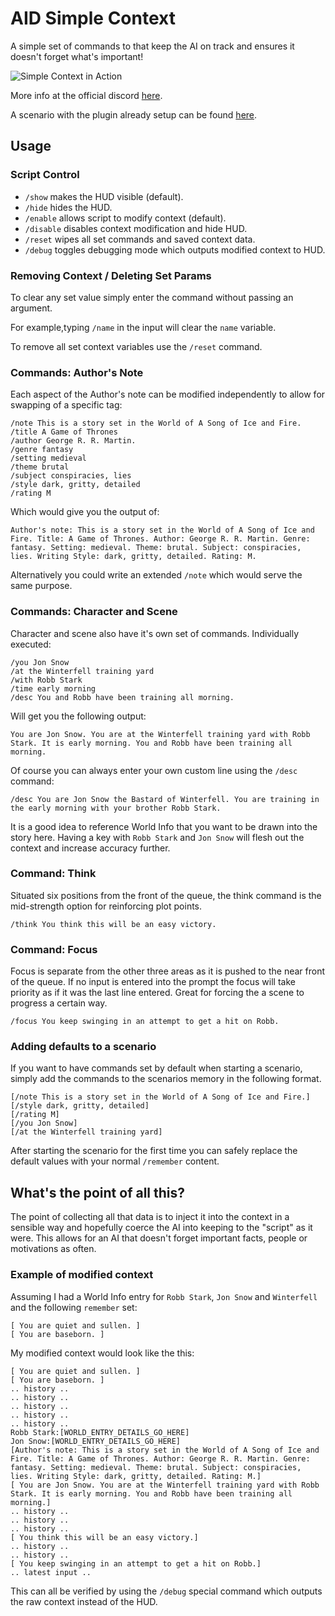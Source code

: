 # AID Simple Context
A simple set of commands to that keep the AI on track and ensures it doesn't forget what's important!  

![Simple Context in Action](https://media.discordapp.net/attachments/717764081058185316/818082296711479306/unknown.png?width=1610&height=846)

More info at the official discord [here](https://discord.com/channels/653773513857171475/717764081058185316/818248825416318996).

A scenario with the plugin already setup can be found [here](https://discord.com/channels/653773513857171475/653774302960680970/818282526807294002).


## Usage

### Script Control

* `/show` makes the HUD visible (default).
* `/hide` hides the HUD.
* `/enable` allows script to modify context (default).
* `/disable` disables context modification and hide HUD.
* `/reset` wipes all set commands and saved context data.
* `/debug` toggles debugging mode which outputs modified context to HUD.



### Removing Context / Deleting Set Params

To clear any set value simply enter the command without passing an argument.

For example,typing `/name` in the input will clear the `name` variable.

To remove all set context variables use the `/reset` command.



### Commands: Author's Note

Each aspect of the Author's note can be modified independently to allow for swapping of a specific tag:

```
/note This is a story set in the World of A Song of Ice and Fire.
/title A Game of Thrones
/author George R. R. Martin.
/genre fantasy
/setting medieval
/theme brutal
/subject conspiracies, lies
/style dark, gritty, detailed
/rating M
```

Which would give you the output of:

```
Author's note: This is a story set in the World of A Song of Ice and Fire. Title: A Game of Thrones. Author: George R. R. Martin. Genre: fantasy. Setting: medieval. Theme: brutal. Subject: conspiracies, lies. Writing Style: dark, gritty, detailed. Rating: M.
```

Alternatively you could write an extended `/note` which would serve the same purpose.



### Commands: Character and Scene

Character and scene also have it's own set of commands.  Individually executed: 

```
/you Jon Snow
/at the Winterfell training yard
/with Robb Stark
/time early morning
/desc You and Robb have been training all morning.
```

Will get you the following output:

```
You are Jon Snow. You are at the Winterfell training yard with Robb Stark. It is early morning. You and Robb have been training all morning.
```

Of course you can always enter your own custom line using the `/desc` command:

```
/desc You are Jon Snow the Bastard of Winterfell. You are training in the early morning with your brother Robb Stark.
```

It is a good idea to reference World Info that you want to be drawn into the story here.  Having a key with `Robb Stark` and `Jon Snow` will flesh out the context and increase accuracy further.



### Command: Think

Situated six positions from the front of the queue, the think command is the mid-strength option for reinforcing plot points.

```
/think You think this will be an easy victory.
```



### Command: Focus

Focus is separate from the other three areas as it is pushed to the near front of the queue.  If no input is entered into the prompt the focus will take priority as if it was the last line entered.  Great for forcing the a scene to progress a certain way.

```
/focus You keep swinging in an attempt to get a hit on Robb.
```


### Adding defaults to a scenario

If you want to have commands set by default when starting a scenario, simply add the commands to the scenarios memory in the following format.

```
[/note This is a story set in the World of A Song of Ice and Fire.]
[/style dark, gritty, detailed]
[/rating M]
[/you Jon Snow]
[/at the Winterfell training yard]
```

After starting the scenario for the first time you can safely replace the default values with your normal `/remember` content.


## What's the point of all this?

The point of collecting all that data is to inject it into the context in a sensible way and hopefully coerce the AI into keeping to the "script" as it were.  This allows for an AI that doesn't forget important facts, people or motivations as often.



### Example of modified context

Assuming I had a World Info entry for `Robb Stark`, `Jon Snow` and `Winterfell` and the following `remember` set:

```
[ You are quiet and sullen. ]
[ You are baseborn. ]
```

My modified context would look like the this:

```
[ You are quiet and sullen. ]
[ You are baseborn. ]
.. history ..
.. history ..
.. history ..
.. history ..
.. history ..
Robb Stark:[WORLD_ENTRY_DETAILS_GO_HERE]
Jon Snow:[WORLD_ENTRY_DETAILS_GO_HERE]
[Author's note: This is a story set in the World of A Song of Ice and Fire. Title: A Game of Thrones. Author: George R. R. Martin. Genre: fantasy. Setting: medieval. Theme: brutal. Subject: conspiracies, lies. Writing Style: dark, gritty, detailed. Rating: M.]
[ You are Jon Snow. You are at the Winterfell training yard with Robb Stark. It is early morning. You and Robb have been training all morning.]
.. history ..
.. history ..
.. history ..
[ You think this will be an easy victory.]
.. history ..
.. history ..
[ You keep swinging in an attempt to get a hit on Robb.]
.. latest input ..
```

This can all be verified by using the `/debug` special command which outputs the raw context instead of the HUD.